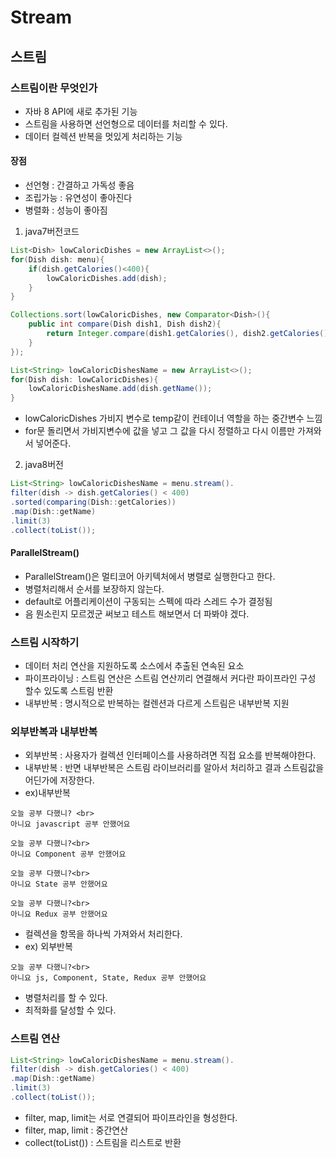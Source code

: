 # Stream
## 스트림
### 스트림이란 무엇인가
- 자바 8 API에 새로 추가된 기능
- 스트림을 사용하면 선언형으로 데이터를 처리할 수 있다.
- 데이터 컬렉션 반복을 멋있게 처리하는 기능

#### 장점
- 선언형 : 간결하고 가독성 좋음
- 조립가능 : 유연성이 좋아진다
- 병렬화 : 성능이 좋아짐

1. java7버전코드
```java
List<Dish> lowCaloricDishes = new ArrayList<>();
for(Dish dish: menu){
    if(dish.getCalories()<400){
        lowCaloricDishes.add(dish);
    }
}

Collections.sort(lowCaloricDishes, new Comparator<Dish>(){
    public int compare(Dish dish1, Dish dish2){
        return Integer.compare(dish1.getCalories(), dish2.getCalories());
    }
});

List<String> lowCaloricDishesName = new ArrayList<>();
for(Dish dish: lowCaloricDishes){
    lowCaloricDishesName.add(dish.getName());
}
```
- lowCaloricDishes 가비지 변수로 temp같이 컨테이너 역할을 하는 중간변수 느낌
- for문 돌리면서 가비지변수에 값을 넣고 그 값을 다시 정렬하고 다시 이름만 가져와서 넣어준다.

2. java8버전
```java
List<String> lowCaloricDishesName = menu.stream().
filter(dish -> dish.getCalories() < 400)
.sorted(comparing(Dish::getCalories))
.map(Dish::getName)
.limit(3)
.collect(toList());
```

#### ParallelStream()
- ParallelStream()은 멀티코어 아키텍처에서 병렬로 실행한다고 한다.
- 병렬처리해서 순서를 보장하지 않는다.
- default로 어플리케이션이 구동되는 스펙에 따라 스레드 수가 결정됨
- 음 뭔소린지 모르겠군 써보고 테스트 해보면서 더 파봐야 겠다.

### 스트림 시작하기
- 데이터 처리 연산을 지원하도록 소스에서 추출된 연속된 요소
- 파이프라이닝 : 스트림 연산은 스트림 연산끼리 연결해서 커다란 파이프라인 구성 할수 있도록 스트림 반환
- 내부반복 : 명시적으로 반복하는 컬렌션과 다르게 스트림은 내부반복 지원

### 외부반복과 내부반복
- 외부반복 : 사용자가 컬렉션 인터페이스를 사용하려면 직접 요소를 반복해야한다.
- 내부반복 : 반면 내부반복은 스트림 라이브러리를 알아서 처리하고 결과 스트림값을 어딘가에 저장한다.
- ex)내부반복
```
오늘 공부 다했니? <br>
아니요 javascript 공부 안했어요
```

```
오늘 공부 다했니?<br>
아니요 Component 공부 안했어요
```

```
오늘 공부 다했니?<br>
아니요 State 공부 안했어요
```

```
오늘 공부 다했니?<br>
아니요 Redux 공부 안했어요
```
  - 컬렉션을 항목을 하나씩 가져와서 처리한다.
- ex) 외부반복
```
오늘 공부 다했니?<br>
아니요 js, Component, State, Redux 공부 안했어요
```
- 병렬처리를 할 수 있다.
- 최적화를 달성할 수 있다.


### 스트림 연산
```java
List<String> lowCaloricDishesName = menu.stream().
filter(dish -> dish.getCalories() < 400)
.map(Dish::getName)
.limit(3)
.collect(toList());
```
- filter, map, limit는 서로 연결되어 파이프라인을 형성한다.
- filter, map, limit : 중간연산
- collect(toList()) : 스트림을 리스트로 반환